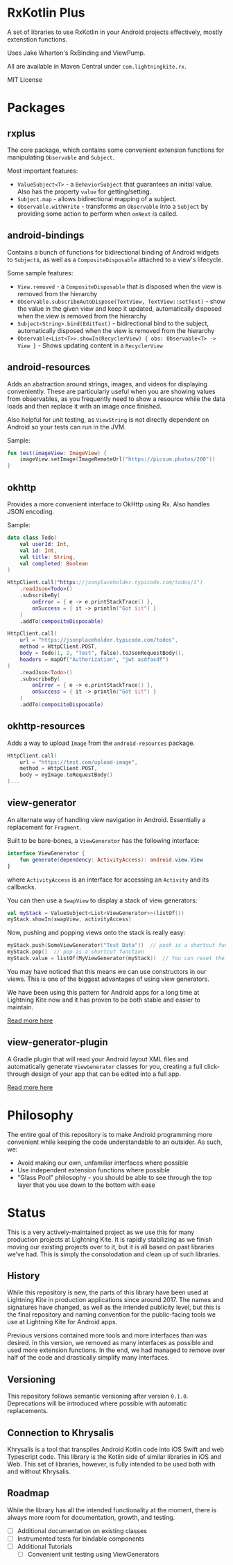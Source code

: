 # RxKotlin Plus

A set of libraries to use RxKotlin in your Android projects effectively, mostly extenstion functions.

Uses Jake Wharton's RxBinding and ViewPump.

All are available in Maven Central under `com.lightningkite.rx`. 

MIT License

# Packages

## rxplus

The core package, which contains some convenient extension functions for manipulating `Observable` and `Subject`.

Most important features:

- `ValueSubject<T>` - a `BehaviorSubject` that guarantees an initial value.  Also has the property `value` for getting/setting.
- `Subject.map` - allows bidirectional mapping of a subject.
- `Observable.withWrite` - transforms an `Observable` into a `Subject` by providing some action to perform when `onNext` is called.

## android-bindings

Contains a bunch of functions for bidirectional binding of Android widgets to `Subject`s, as well as a `CompositeDisposable` attached to a view's lifecycle.

Some sample features:

- `View.removed` - a `CompositeDisposable` that is disposed when the view is removed from the hierarchy
- `Observable.subscribeAutoDispose(TextView, TextView::setText)` - show the value in the given view and keep it updated, automatically disposed when the view is removed from the hierarchy
- `Subject<String>.bind(EditText)` - bidirectional bind to the subject, automatically disposed when the view is removed from the hierarchy
- `Observable<List<T>>.showIn(RecyclerView) { obs: Observable<T> -> View }` - Shows updating content in a `RecyclerView`

## android-resources

Adds an abstraction around strings, images, and videos for displaying conveniently.  These are particularly useful when you are showing values from observables, as you frequently need to show a resource while the data loads and then replace it with an image once finished.

Also helpful for unit testing, as `ViewString` is not directly dependent on Android so your tests can run in the JVM.

Sample:

```kotlin
fun test(imageView: ImageView) {
    imageView.setImage(ImageRemoteUrl("https://picsum.photos/200"))
}
```

## okhttp

Provides a more convenient interface to OkHttp using Rx.  Also handles JSON encoding.

Sample:

```kotlin
data class Todo(
    val userId: Int, 
    val id: Int, 
    val title: String, 
    val completed: Boolean
)

HttpClient.call("https://jsonplaceholder.typicode.com/todos/1")
    .readJson<Todo>()
    .subscribeBy(
        onError = { e -> e.printStackTrace() },
        onSuccess = { it -> println("Got $it") }
    )
    .addTo(compositeDisposable)

HttpClient.call(
    url = "https://jsonplaceholder.typicode.com/todos",
    method = HttpClient.POST,
    body = Todo(1, 2, "Test", false).toJsonRequestBody(),
    headers = mapOf("Authorization", "jwt asdfasdf")
)
    .readJson<Todo>()
    .subscribeBy(
        onError = { e -> e.printStackTrace() },
        onSuccess = { it -> println("Got $it") }
    )
    .addTo(compositeDisposable)
```

## okhttp-resources

Adds a way to upload `Image` from the `android-resources` package.

```kotlin
HttpClient.call(
    url = "https://test.com/upload-image",
    method = HttpClient.POST,
    body = myImage.toRequestBody()
)...
```

## view-generator

An alternate way of handling view navigation in Android.  Essentially a replacement for `Fragment`.

Built to be bare-bones, a `ViewGenerator` has the following interface:

```kotlin
interface ViewGenerator {
    fun generate(dependency: ActivityAccess): android.view.View
}
```

where `ActivityAccess` is an interface for accessing an `Activity` and its callbacks.

You can then use a `SwapView` to display a stack of view generators:

```kotlin
val myStack = ValueSubject<List<ViewGenerator>>(listOf())
myStack.showIn(swapView, activityAccess)
```

Now, pushing and popping views onto the stack is really easy:

```kotlin
myStack.push(SomeViewGenerator("Test Data"))  // push is a shortcut function
myStack.pop()  // pop is a shortcut function
myStack.value = listOf(MyViewGenerator(myStack))  // You can reset the whole stack easily
```

You may have noticed that this means we can use constructors in our views.  This is one of the biggest advantages of using view generators.

We have been using this pattern for Android apps for a long time at Lightning Kite now and it has proven to be both stable and easier to maintain.

[Read more here](view-generator/README.md)


## view-generator-plugin

A Gradle plugin that will read your Android layout XML files and automatically generate `ViewGenerator` classes for you, creating a full click-through design of your app that can be edited into a full app.

[Read more here](view-generator-plugin/PrototypeGenerator.md)

# Philosophy

The entire goal of this repository is to make Android programming more convenient while keeping the code understandable to an outsider.  As such, we:

- Avoid making our own, unfamiliar interfaces where possible
- Use independent extension functions where possible
- "Glass Pool" philosophy - you should be able to see through the top layer that you use down to the bottom with ease

# Status

This is a very actively-maintained project as we use this for many production projects at Lightning Kite.  It is rapidly stabilizing as we finish moving our existing projects over to it, but it is all based on past libraries we've had.  This is simply the consolodation and clean up of such libraries. 

## History

While this repository is new, the parts of this library have been used at Lightning Kite in production applications since around 2017.  The names and signatures have changed, as well as the intended publicity level, but this is the final repository and naming convention for the public-facing tools we use at Lightning Kite for Android apps.

Previous versions contained more tools and more interfaces than was desired.  In this version, we removed as many interfaces as possible and used more extension functions.  In the end, we had managed to remove over half of the code and drastically simplify many interfaces.

## Versioning

This repository follows semantic versioning after version `0.1.0`.  Deprecations will be introduced where possible with automatic replacements.

## Connection to Khrysalis

Khrysalis is a tool that transpiles Android Kotlin code into iOS Swift and web Typescript code.  This library is the Kotlin side of similar libraries in iOS and Web.  This set of libraries, however, is fully intended to be used both with and without Khrysalis.

## Roadmap

While the library has all the intended functionality at the moment, there is always more room for documentation, growth, and testing.

- [ ] Additional documentation on existing classes
- [ ] Instrumented tests for bindable components
- [ ] Additional Tutorials
  - [ ] Convenient unit testing using ViewGenerators